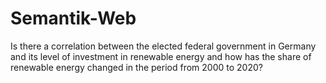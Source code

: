 # Semantik-Web
Is there a correlation between the elected federal government in Germany and its level of investment in renewable energy and how has the share of renewable energy changed in the period from 2000 to 2020?
